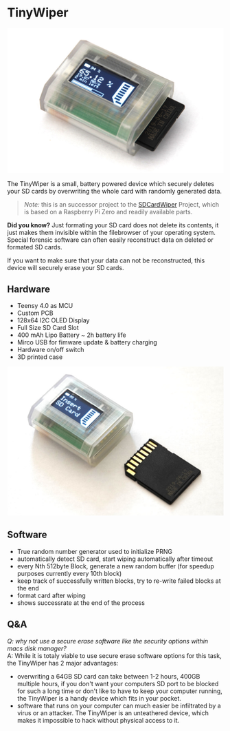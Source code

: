 # TinyWiper

![Image of TinyWiper](./images/sd1kl.jpg)

The TinyWiper is a small, battery powered device which securely deletes your SD cards by overwriting the whole card with randomly generated data.  

> *Note:* this is an successor project to the [SDCardWiper](https://github.com/gpinvestigativ/SDCardWiper) Project, which is based on a Raspberry Pi Zero and readily available parts.  

**Did you know?** Just formating your SD card does not delete its contents, it just makes them invisible within the filebrowser of your operating system. Special forensic software can often easily reconstruct data on deleted or formated SD cards.  

If you want to make sure that your data can not be reconstructed, this device will securely erase your SD cards.

## Hardware

* Teensy 4.0 as MCU
* Custom PCB
* 128x64 I2C OLED Display
* Full Size SD Card Slot
* 400 mAh Lipo Battery ~ 2h battery life
* Mirco USB for fimware update & battery charging
* Hardware on/off switch
* 3D printed case

![Image of TinyWiper](./images/sd2kl.jpg)

## Software

* True random number generator used to initialize PRNG
* automatically detect SD card, start wiping automatically after timeout
* every Nth 512byte Block, generate a new random buffer (for speedup purposes currently every 10th block)
* keep track of successfully written blocks, try to re-write failed blocks at the end
* format card after wiping
* shows successrate at the end of the process

## Q&A

*Q: why not use a secure erase software like the security options within macs disk manager?*  
A: While it is totaly viable to use secure erase software options for this task, the TinyWiper has 2 major advantages:
* overwriting a 64GB SD card can take between 1-2 hours, 400GB multiple hours, if you don't want your computers SD port to be blocked for such a long time or don't like to have to keep your computer running, the TinyWiper is a handy device which fits in your pocket.
* software that runs on your computer can much easier be infiltrated by a virus or an attacker. The TinyWiper is an unteathered device, which makes it impossible to hack without physical access to it.
